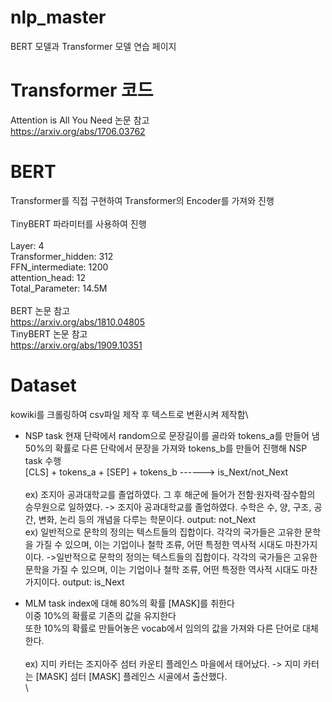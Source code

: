 # nlp_master
BERT 모델과 Transformer 모델 연습 페이지

# Transformer 코드
Attention is All You Need 논문 참고 \
https://arxiv.org/abs/1706.03762

# BERT
Transformer를 직접 구현하여 Transformer의 Encoder를 가져와 진행\
\
TinyBERT 파라미터를 사용하여 진행\
\
Layer: 4\
Transformer_hidden: 312\
FFN_intermediate: 1200\
attention_head: 12\
Total_Parameter: 14.5M\
\
BERT 논문 참고\
https://arxiv.org/abs/1810.04805
\
TinyBERT 논문 참고\
https://arxiv.org/abs/1909.10351

# Dataset
kowiki를 크롤링하여 csv파일 제작 후 텍스트로 변환시켜 제작함\
* NSP task
현재 단락에서 random으로 문장길이를 골라와 tokens_a를 만들어 냄\
50%의 확률로 다른 단락에서 문장을 가져와 tokens_b를 만들어 진행해 NSP task 수행\
[CLS] + tokens_a + [SEP] + tokens_b ------> is_Next/not_Next\
\
ex) 조지아 공과대학교를 졸업하였다. 그 후 해군에 들어가 전함·원자력·잠수함의 승무원으로 일하였다. -> 조지아 공과대학교를 졸업하였다. 수학은 수, 양, 구조, 공간, 변화, 논리 등의 개념을 다루는 학문이다. output: not_Next\
ex) 일반적으로 문학의 정의는 텍스트들의 집합이다. 각각의 국가들은 고유한 문학을 가질 수 있으며, 이는 기업이나 철학 조류, 어떤 특정한 역사적 시대도 마찬가지이다. ->일반적으로 문학의 정의는 텍스트들의 집합이다. 각각의 국가들은 고유한 문학을 가질 수 있으며, 이는 기업이나 철학 조류, 어떤 특정한 역사적 시대도 마찬가지이다. output: is_Next

* MLM task
index에 대해 80%의 확률 [MASK]를 취한다\
이중 10%의 확률로 기존의 값을 유지한다\
또한 10%의 확률로 만들어놓은 vocab에서 임의의 값을 가져와 다른 단어로 대체한다.\
\
ex) 지미 카터는 조지아주 섬터 카운티 플레인스 마을에서 태어났다. -> 지미 카터는 [MASK] 섬터 [MASK] 플레인스 시골에서 출산했다.\
\
